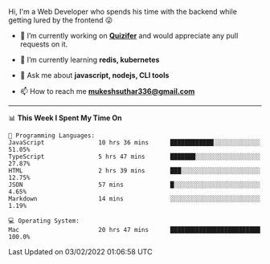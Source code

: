 Hi, I'm a Web Developer who spends his time with the backend while getting lured by the frontend 😜

- 🔭 I’m currently working on **[Quizifer](https://github.com/SutharMukesh/Quizifer/)** and would appreciate any pull requests on it.

- 🌱 I’m currently learning **redis, kubernetes**

- 💬 Ask me about **javascript, nodejs, CLI tools**

- 📫 How to reach me **mukeshsuthar336@gmail.com**

---
<!--START_SECTION:waka-->
📊 **This Week I Spent My Time On** 

```text
💬 Programming Languages: 
JavaScript               10 hrs 36 mins      ████████████░░░░░░░░░░░░░   51.05% 
TypeScript               5 hrs 47 mins       ███████░░░░░░░░░░░░░░░░░░   27.87% 
HTML                     2 hrs 39 mins       ███░░░░░░░░░░░░░░░░░░░░░░   12.75% 
JSON                     57 mins             █░░░░░░░░░░░░░░░░░░░░░░░░   4.65% 
Markdown                 14 mins             ░░░░░░░░░░░░░░░░░░░░░░░░░   1.19%

💻 Operating System: 
Mac                      20 hrs 47 mins      █████████████████████████   100.0%

```


 Last Updated on 03/02/2022 01:06:58 UTC
<!--END_SECTION:waka-->

